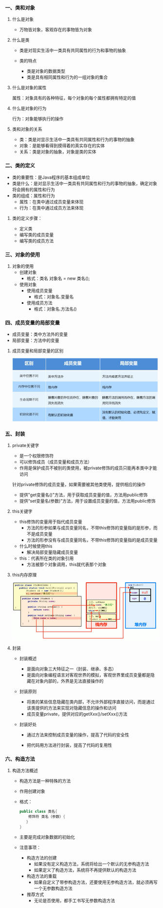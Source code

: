 ### 一、类和对象

1. 什么是对象

   * 万物皆对象，客观存在的事物皆为对象

2. 什么是类

   * 类是对现实生活中一类具有共同属性的行为和事物的抽象

   * 类的特点
     * 类是对象的数据类型
     * 类是具有相同属性和行为的一组对象的集合

3. 什么是对象的属性

   属性：对象具有的各种特征，每个对象的每个属性都拥有特定的值

4. 什么是对象的行为

   行为：对象能够执行的操作

5. 类和对象的关系

   * 类：类是对显示生活中一类具有共同属性和行为的事物的抽象
   * 对象：是能够看得到摸得着的真实存在的实体
   * 关系：类是对象的抽象，对象是类的实体

### 二、类的定义

* 类的重要性：是Java程序的基本组成单位
* 类是什么：是对显示生活中一类具有共同属性和行为的事物的抽象，确定对象将会拥有的属性和行为
* 类的组成：属性和行为
  * 属性：在类中通过成员变量来体现
  * 行为：在类中通过成员方法来体现

1. 类的定义步骤：

   * 定义类
   * 编写类的成员变量
   * 编写类的成员方法

   

### 三、对象的使用

1. 对象的使用
   * 创建对象
     * 格式：类名 对象名 = new 类名();
   * 使用对象
     * 使用成员变量
       * 格式：对象名.变量名
     * 使用成员方法
       * 格式：对象名.方法名()

### 四、成员变量的局部变量

* 成员变量：类中方法外的变量
* 局部变量：方法中的变量

1. 成员变量和局部变量的区别

   ![image-20211104230545233](.\image\image-20211104230545233.png)

### 五、封装

1. private关键字

   * 是一个权限修饰符
   * 可以修饰成员（成员变量和成员方法）
   * 作用是保护成员不被别的类使用，被private修饰的成员只能再本类中才能访问

   针对private修饰的成员变量，如果需要被其他类使用，提供相应的操作

   * 提供"get变量名()"方法，用于获取成员变量的值，方法用public修饰
   * 提供“set变量名(参数)”方法，用于设置成员变量的值，方法用public修饰

2. this关键字

   * this修饰的变量用于指代成员变量
     * 方法的形参如果与成员变量同名，不带this修饰的变量指的是形参，而不是成员变量
     * 方法的形参没有与成员变量同名，不带this修饰的变量指的是成员变量
   * 什么时候使用this
     * 解决局部变量隐藏成员变量
   * this：代表所在类的对象引用
     * 方法被那个对象调用，this就代表那个对象

3. this内存原理

   ![image-20211104231844053](.\image\image-20211104231844053.png)

4. 封装

   * 封装概述

     * 是面向对象三大特征之一（封装、继承、多态）
     * 是面向对象编程语言对客观世界的模拟，客观世界里成员变量都是隐藏在对象内部的，外界是无法直接操作的

   * 封装原则

     * 将类的某些信息隐藏在类内部，不允许外部程序直接访问，而是通过该类提供的方法来实现对隐藏信息的操作和访问
     * 成员变量private，提供对应的getXxx()/setXxx()方法

   * 封装好处

     * 通过方法来控制成员变量的操作，提高了代码的安全性

     * 把代码用方法进行封装，提高了代码的复用性

### 六、构造方法

1. 构造方法概述

   * 构造方法是一种特殊的方法

   * 作用创建对象

   * 格式：

     ```java
     public class 类名{
         修饰符 类名（参数）{
     	}
     }
     ```
     
   * 主要是完成对象数据的初始化
   
   * 注意事项：
   
     * 构造方法的创建
       * 如果没有定义构造方法，系统将给出一个默认的无参构造方法
       * 如果定义了构造方法，系统将不再提供默认的构造方法
     * 构造方法的重载
       * 如果自定义了带参构造方法，还要使用无参构造方法，就必须再写一个无参数构造方法
     * 推荐方式
       * 无论是否使用，都手工书写无参数构造方法